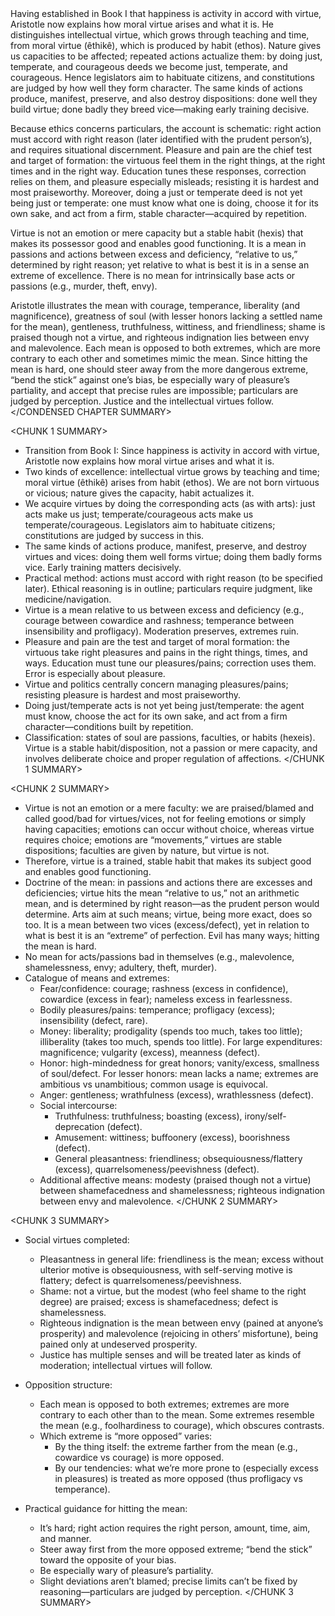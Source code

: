 <CONDENSED CHAPTER SUMMARY>
Having established in Book I that happiness is activity in accord with virtue, Aristotle now explains how moral virtue arises and what it is. He distinguishes intellectual virtue, which grows through teaching and time, from moral virtue (êthikê), which is produced by habit (ethos). Nature gives us capacities to be affected; repeated actions actualize them: by doing just, temperate, and courageous deeds we become just, temperate, and courageous. Hence legislators aim to habituate citizens, and constitutions are judged by how well they form character. The same kinds of actions produce, manifest, preserve, and also destroy dispositions: done well they build virtue; done badly they breed vice—making early training decisive.

Because ethics concerns particulars, the account is schematic: right action must accord with right reason (later identified with the prudent person’s), and requires situational discernment. Pleasure and pain are the chief test and target of formation: the virtuous feel them in the right things, at the right times and in the right way. Education tunes these responses, correction relies on them, and pleasure especially misleads; resisting it is hardest and most praiseworthy. Moreover, doing a just or temperate deed is not yet being just or temperate: one must know what one is doing, choose it for its own sake, and act from a firm, stable character—acquired by repetition.

Virtue is not an emotion or mere capacity but a stable habit (hexis) that makes its possessor good and enables good functioning. It is a mean in passions and actions between excess and deficiency, “relative to us,” determined by right reason; yet relative to what is best it is in a sense an extreme of excellence. There is no mean for intrinsically base acts or passions (e.g., murder, theft, envy).

Aristotle illustrates the mean with courage, temperance, liberality (and magnificence), greatness of soul (with lesser honors lacking a settled name for the mean), gentleness, truthfulness, wittiness, and friendliness; shame is praised though not a virtue, and righteous indignation lies between envy and malevolence. Each mean is opposed to both extremes, which are more contrary to each other and sometimes mimic the mean. Since hitting the mean is hard, one should steer away from the more dangerous extreme, “bend the stick” against one’s bias, be especially wary of pleasure’s partiality, and accept that precise rules are impossible; particulars are judged by perception. Justice and the intellectual virtues follow.
</CONDENSED CHAPTER SUMMARY>

<CHUNK 1 SUMMARY>
- Transition from Book I: Since happiness is activity in accord with virtue, Aristotle now explains how moral virtue arises and what it is.
- Two kinds of excellence: intellectual virtue grows by teaching and time; moral virtue (êthikê) arises from habit (ethos). We are not born virtuous or vicious; nature gives the capacity, habit actualizes it.
- We acquire virtues by doing the corresponding acts (as with arts): just acts make us just; temperate/courageous acts make us temperate/courageous. Legislators aim to habituate citizens; constitutions are judged by success in this.
- The same kinds of actions produce, manifest, preserve, and destroy virtues and vices: doing them well forms virtue; doing them badly forms vice. Early training matters decisively.
- Practical method: actions must accord with right reason (to be specified later). Ethical reasoning is in outline; particulars require judgment, like medicine/navigation.
- Virtue is a mean relative to us between excess and deficiency (e.g., courage between cowardice and rashness; temperance between insensibility and profligacy). Moderation preserves, extremes ruin.
- Pleasure and pain are the test and target of moral formation: the virtuous take right pleasures and pains in the right things, times, and ways. Education must tune our pleasures/pains; correction uses them. Error is especially about pleasure.
- Virtue and politics centrally concern managing pleasures/pains; resisting pleasure is hardest and most praiseworthy.
- Doing just/temperate acts is not yet being just/temperate: the agent must know, choose the act for its own sake, and act from a firm character—conditions built by repetition.
- Classification: states of soul are passions, faculties, or habits (hexeis). Virtue is a stable habit/disposition, not a passion or mere capacity, and involves deliberate choice and proper regulation of affections.
</CHUNK 1 SUMMARY>

<CHUNK 2 SUMMARY>
- Virtue is not an emotion or a mere faculty: we are praised/blamed and called good/bad for virtues/vices, not for feeling emotions or simply having capacities; emotions can occur without choice, whereas virtue requires choice; emotions are “movements,” virtues are stable dispositions; faculties are given by nature, but virtue is not.
- Therefore, virtue is a trained, stable habit that makes its subject good and enables good functioning.
- Doctrine of the mean: in passions and actions there are excesses and deficiencies; virtue hits the mean “relative to us,” not an arithmetic mean, and is determined by right reason—as the prudent person would determine. Arts aim at such means; virtue, being more exact, does so too. It is a mean between two vices (excess/defect), yet in relation to what is best it is an “extreme” of perfection. Evil has many ways; hitting the mean is hard.
- No mean for acts/passions bad in themselves (e.g., malevolence, shamelessness, envy; adultery, theft, murder).
- Catalogue of means and extremes:
  - Fear/confidence: courage; rashness (excess in confidence), cowardice (excess in fear); nameless excess in fearlessness.
  - Bodily pleasures/pains: temperance; profligacy (excess); insensibility (defect, rare).
  - Money: liberality; prodigality (spends too much, takes too little); illiberality (takes too much, spends too little). For large expenditures: magnificence; vulgarity (excess), meanness (defect).
  - Honor: high-mindedness for great honors; vanity/excess, smallness of soul/defect. For lesser honors: mean lacks a name; extremes are ambitious vs unambitious; common usage is equivocal.
  - Anger: gentleness; wrathfulness (excess), wrathlessness (defect).
  - Social intercourse:
    - Truthfulness: truthfulness; boasting (excess), irony/self-deprecation (defect).
    - Amusement: wittiness; buffoonery (excess), boorishness (defect).
    - General pleasantness: friendliness; obsequiousness/flattery (excess), quarrelsomeness/peevishness (defect).
  - Additional affective means: modesty (praised though not a virtue) between shamefacedness and shamelessness; righteous indignation between envy and malevolence.
</CHUNK 2 SUMMARY>

<CHUNK 3 SUMMARY>
- Social virtues completed:
  - Pleasantness in general life: friendliness is the mean; excess without ulterior motive is obsequiousness, with self-serving motive is flattery; defect is quarrelsomeness/peevishness.
  - Shame: not a virtue, but the modest (who feel shame to the right degree) are praised; excess is shamefacedness; defect is shamelessness.
  - Righteous indignation is the mean between envy (pained at anyone’s prosperity) and malevolence (rejoicing in others’ misfortune), being pained only at undeserved prosperity.
  - Justice has multiple senses and will be treated later as kinds of moderation; intellectual virtues will follow.

- Opposition structure:
  - Each mean is opposed to both extremes; extremes are more contrary to each other than to the mean. Some extremes resemble the mean (e.g., foolhardiness to courage), which obscures contrasts.
  - Which extreme is “more opposed” varies:
    - By the thing itself: the extreme farther from the mean (e.g., cowardice vs courage) is more opposed.
    - By our tendencies: what we’re more prone to (especially excess in pleasures) is treated as more opposed (thus profligacy vs temperance).

- Practical guidance for hitting the mean:
  - It’s hard; right action requires the right person, amount, time, aim, and manner.
  - Steer away first from the more opposed extreme; “bend the stick” toward the opposite of your bias.
  - Be especially wary of pleasure’s partiality.
  - Slight deviations aren’t blamed; precise limits can’t be fixed by reasoning—particulars are judged by perception.
</CHUNK 3 SUMMARY>